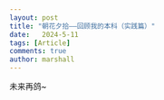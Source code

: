 ```yaml
---
layout: post
title: "朝花夕拾——回顾我的本科（实践篇）"
date:   2024-5-11
tags: [Article]
comments: true
author: marshall
---
```


未来再鸽~